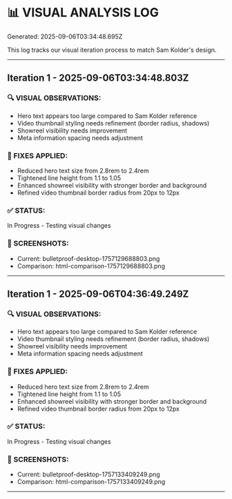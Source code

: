 # 📊 VISUAL ANALYSIS LOG
Generated: 2025-09-06T03:34:48.695Z

This log tracks our visual iteration process to match Sam Kolder's design.

---

## Iteration 1 - 2025-09-06T03:34:48.803Z

### 🔍 VISUAL OBSERVATIONS:
- Hero text appears too large compared to Sam Kolder reference
- Video thumbnail styling needs refinement (border radius, shadows)
- Showreel visibility needs improvement
- Meta information spacing needs adjustment

### 🔧 FIXES APPLIED:
- Reduced hero text size from 2.8rem to 2.4rem
- Tightened line height from 1.1 to 1.05
- Enhanced showreel visibility with stronger border and background
- Refined video thumbnail border radius from 20px to 12px

### ✅ STATUS:
In Progress - Testing visual changes

### 📸 SCREENSHOTS:
- Current: bulletproof-desktop-1757129688803.png
- Comparison: html-comparison-1757129688803.png

---

## Iteration 1 - 2025-09-06T04:36:49.249Z

### 🔍 VISUAL OBSERVATIONS:
- Hero text appears too large compared to Sam Kolder reference
- Video thumbnail styling needs refinement (border radius, shadows)
- Showreel visibility needs improvement
- Meta information spacing needs adjustment

### 🔧 FIXES APPLIED:
- Reduced hero text size from 2.8rem to 2.4rem
- Tightened line height from 1.1 to 1.05
- Enhanced showreel visibility with stronger border and background
- Refined video thumbnail border radius from 20px to 12px

### ✅ STATUS:
In Progress - Testing visual changes

### 📸 SCREENSHOTS:
- Current: bulletproof-desktop-1757133409249.png
- Comparison: html-comparison-1757133409249.png

---
